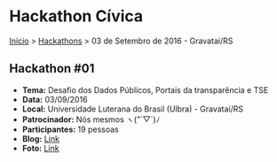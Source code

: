 Hackathon Cívica
======

[Início](../../README.md) > [Hackathons](../) > 03 de Setembro de 2016 - Gravataí/RS

## Hackathon #01

* **Tema:** Desafio dos Dados Públicos, Portais da transparência e TSE
* **Data:** 03/09/2016
* **Local:** Universidade Luterana do Brasil (Ulbra) - Gravataí/RS
* **Patrocinador:** Nós mesmos ヽ(”`▽´)ﾉ
* **Participantes:** 19 pessoas
* **Blog:** [Link](https://medium.com/@nossacidadetransparente/hackathon-c%C3%ADvica-gravata%C3%AD-03-09-2016-52c2a6a6d0c5)
* **Foto:** [Link](./hackers.png)
